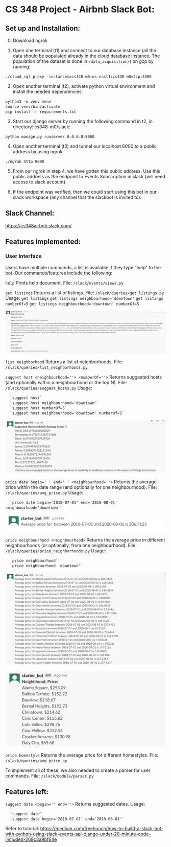 # CS 348 Project - Airbnb Slack Bot:
## Set up and Installation:
0. Download ngrok

1. Open one terminal (t1) and connect to our database instance (all the data should be populated already in the cloud database instance. The population of the dataset is done in `/data_acquisition/`) on gcp by running:
```
./cloud_sql_proxy -instances=cs348-m0:us-east1:cs348-m0=tcp:3306
```


2. Open another terminal (t2), activate python virtual environment and install the needed dependencies:
```
python3 -m venv venv
source venv/bin/activate
pip install -r requirements.txt
```


3. Start our django server by running the following command in t2, in directory: cs348-m0/slack: 
```
python manage.py runserver 0.0.0.0:8000
```

4. Open another terminal (t3) and tunnel our localhost:8000 to a public address by using ngrok:
```
./ngrok http 8000
```

5. From our ngrok in step 4, we have gotten this public address. Use this public address as the endpoint to Events Subscription in slack (will need access to slack account).

6. If the endpoint was verified, then we could start using this bot in our slack workspace (any channel that the slackbot is invited to).

## Slack Channel:
https://cs348airbnb.slack.com/

## Features implemented:
### User Interface
Users have multiple commands, a list is available if they type “help” to the bot. Our commands/features include the following:

`help`
Prints help document. File: `/slack/events/views.py`

`get listings`
Returns a list of listings. File: `/slack/queries/get_listings.py`
Usage:
      `get listings`
      `get listings neighbourhood='downtown'`
      `get listings numberOf=5`
      `get listings neighbourhood='downtown' numberOf=5`
      
![](feature_screenshots/GetListings.png)

`list neighborhood`
Returns a list of neighborhoods. File: `/slack/queries/list_neighborhoods.py`

`suggest host <neighbourhood=''> <numberOf=''>`
Returns suggested hosts (and optionally within a neighbourhood or the top N). File: `/slack/queries/suggest_hosts.py`
Usage:

      `suggest host`
      `suggest host neighbourhood='downtown'`
      `suggest host numberOf=5`
      `suggest host neighbourhood='downtown' numberOf=5`
      
![](feature_screenshots/SuggestHosts.png)


`price date begin=' ' end=' ' <neighbourhood=''>`
Returns the average price within the date range (and optionally for one neighbourhood). File: `/slack/queries/avg_price.py`
Usage: 
      
      `price date begin='2018-07-01' end='2018-08-01' neighbourhood='downtown'`
![](feature_screenshots/Price3.png)


`price neighbourhood <neighbourhood>` 
Returns the average price in different neighbourhoods (or optionally, from one neighbourhood). File: `/slack/queries/price_neighborhoods.py`
Usage: 

      `price neighbourhood`   
      `price neighbourhood 'downtown'`
      
![](feature_screenshots/Price2.png)

![](feature_screenshots/Price1.png)


`price homestyle`
Returns the average price for different homestyles. File: `/slack/queries/avg_price.py`


To implement all of these, we also needed to create a parser for user commands. File: `/slack/module/parser.py`

## Features left:
`suggest date <begin='' end=''>`
Returns suggested dates.
Usage: 

      `suggest date`
      `suggest date begin='2018-07-01' end='2018-08-01'`



Refer to tutorial: https://medium.com/freehunch/how-to-build-a-slack-bot-with-python-using-slack-events-api-django-under-20-minute-code-included-269c3a9bf64e
